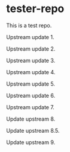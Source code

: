 # tester-repo
This is a test repo.

Upstream update 1.

Upstream update 2.

Upstream update 3.

Upstream update 4.

Upstream update 5.

Upstream update 6.

Upstream update 7.

Update upstream 8.

Update upstream 8.5.

Update upstream 9.
